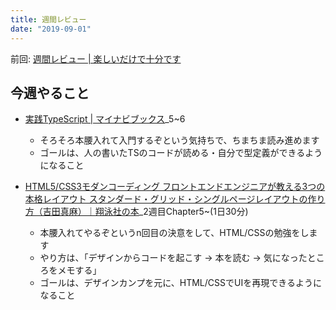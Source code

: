 ```yaml
---
title: 週間レビュー
date: "2019-09-01"
---
```


前回: [週間レビュー | 楽しいだけで十分です](https://yinm.info/20190825/)

## 今週やること

- [実践TypeScript | マイナビブックス](https://book.mynavi.jp/ec/products/detail/id=104703)_5~6
  - そろそろ本腰入れて入門するぞという気持ちで、ちまちま読み進めます
  - ゴールは、人の書いたTSのコードが読める・自分で型定義ができるようになること

- [HTML5/CSS3モダンコーディング フロントエンドエンジニアが教える3つの本格レイアウト スタンダード・グリッド・シングルページレイアウトの作り方（吉田真麻）｜翔泳社の本](https://www.shoeisha.co.jp/book/detail/9784798141572)_2週目Chapter5~(1日30分)
  - 本腰入れてやるぞというn回目の決意をして、HTML/CSSの勉強をします
  - やり方は、「デザインからコードを起こす → 本を読む → 気になったところをメモする」
  - ゴールは、デザインカンプを元に、HTML/CSSでUIを再現できるようになること


